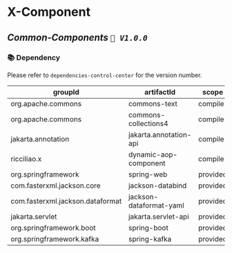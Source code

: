 # X-Component

## *Common-Components `🚀️ V1.0.0`*

### 📚 Dependency

Please refer to `dependencies-control-center` for the version number.

| groupId                          | artifactId              | scope    |
|----------------------------------|-------------------------|----------|
| org.apache.commons               | commons-text            | compile  |
| org.apache.commons               | commons-collections4    | compile  |
| jakarta.annotation               | jakarta.annotation-api  | compile  |
| ricciliao.x                      | dynamic-aop-component   | compile  |
| org.springframework              | spring-web              | provided |
| com.fasterxml.jackson.core       | jackson-databind        | provided |
| com.fasterxml.jackson.dataformat | jackson-dataformat-yaml | provided |
| jakarta.servlet                  | jakarta.servlet-api     | provided |
| org.springframework.boot         | spring-boot             | provided |
| org.springframework.kafka        | spring-kafka            | provided |
